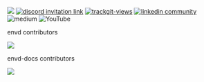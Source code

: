 [![](https://shields.io/github/stars/tensorchord?style=social)](https://github.com/tensorchord/)
<a href="https://discord.gg/KqswhpVgdU"><img alt="discord invitation link" src="https://dcbadge.vercel.app/api/server/KqswhpVgdU?style=flat"></a>
<a href="https://twitter.com/TensorChord"><img src="https://img.shields.io/twitter/follow/TensorChord?style=social" alt="trackgit-views" /></a>
<a href="https://www.linkedin.com/company/tensorchord"><img src="https://img.shields.io/badge/TensorChord-51-white?logo=linkedin&style=social" alt="linkedin community"></a> 
![[medium](https://tensorchord.medium.com/)](https://img.shields.io/badge/Medium-@TensorChord-12100E?logo=medium&logoColor=white&style=plastic)
![[YouTube](https://www.youtube.com/channel/UCCA7u-PLO1fP8j1X7Pgut1Q)](https://img.shields.io/youtube/channel/views/UCCA7u-PLO1fP8j1X7Pgut1Q?style=social)

envd contributors

<a href="https://github.com/tensorchord/envd/graphs/contributors">
  <img src="https://contrib.rocks/image?repo=tensorchord/envd" />
</a>

envd-docs contributors

<a href="https://github.com/tensorchord/envd-docs/graphs/contributors">
  <img src="https://contrib.rocks/image?repo=tensorchord/envd-docs" />
</a>
